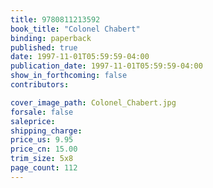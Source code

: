 ```yaml
---
title: 9780811213592
book_title: "Colonel Chabert"
binding: paperback
published: true
date: 1997-11-01T05:59:59-04:00
publication_date: 1997-11-01T05:59:59-04:00
show_in_forthcoming: false
contributors:

cover_image_path: Colonel_Chabert.jpg
forsale: false
saleprice:
shipping_charge:
price_us: 9.95
price_cn: 15.00
trim_size: 5x8
page_count: 112
---
```



